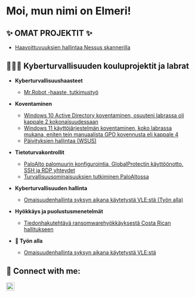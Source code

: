 <h1>Moi, mun nimi on Elmeri! <br/>

<h2>✨ OMAT PROJEKTIT ✨</h2>
  
  - [Haavoittuvuuksien hallintaa Nessus skannerilla](https://github.com/elmerisoderholm/Haavoittuvuuksien_hallinta_lab)
  
<h2>👨🏻‍💻 Kyberturvallisuuden kouluprojektit ja labrat</h2>

- <b>Kyberturvallisuushaasteet</b>
  - [Mr.Robot -haaste, tutkimustyö](https://github.com/elmerisoderholm/Mr.Robot-haaste/blob/main/Tutkimusty%C3%B6_elmeri_s%C3%B6derholm.pdf)
  
- <b>Koventaminen</b>
  - [Windows 10 Active Directory koventaminen, osuuteni labrassa oli kappale 2 kokonaisuudessaan](https://github.com/elmerisoderholm/Windows10ADKoventaminen/blob/main/TTC6050_Ryhm%C3%A43_Lab1.pdf)
  - [Windows 11 käyttöjärjestelmän koventaminen, koko labrassa mukana, eniten tein manuaalista GPO kovennusta eli kappale 4](https://github.com/elmerisoderholm/Windows11Koventaminen/blob/main/TTC6050_Ryhm%C3%A43_Lab2.pdf)
  - [Päivityksien hallintaa (WSUS)](https://github.com/elmerisoderholm/P-ivityksienHallinta/blob/main/TTC6050_Ryhm%C3%A43_lab3%20(1).pdf)
  
- <b>Tietoturvakontrollit</b>
  - [PaloAlto palomuurin konfigurointia, GlobalProtectin käyttöönotto, SSH ja RDP yhteydet](https://github.com/elmerisoderholm/Palomuurin_konfigurointi/blob/main/TTC6010_Ryhma3_Lab1.pdf)
  - [Turvallisuusominaisuuksien tutkiminen PaloAltossa](https://github.com/elmerisoderholm/Palomuurin_turvallisuusominaisuudet/blob/main/TTC6010_Ryhma3_Lab3.pdf)

- <b>Kyberturvallisuuden hallinta</b>
  - [Omaisuudenhallinta syksyn aikana käytetystä VLE:stä (Työn alla)]()

- <b>Hyökkäys ja puolustusmenetelmät</b>
  - [Tiedonhakutehtävä ransomwarehyökkäyksestä Costa Rican hallitukseen](https://github.com/elmerisoderholm/Casestudy_Ransomware_Costa_Rica/blob/main/AA3979_s%C3%B6derholm_elmeri.pdf)


  
  
- <b>🔭 Työn alla</b>
  - [Omaisuudenhallinta syksyn aikana käytetystä VLE:stä]()
<h2> 🤳 Connect with me:</h2>

[<img align="left" alt="ElmeriSoderholm | LinkedIn" width="22px" src="https://cdn.jsdelivr.net/npm/simple-icons@v3/icons/linkedin.svg" />][linkedin]


[linkedin]: https://www.linkedin.com/in/elmeri-s%C3%B6derholm-39b605203/

<!--
**elmerisoderholm/elmerisoderholm** is a ✨ _special_ ✨ repository because its `README.md` (this file) appears on your GitHub profile.

Here are some ideas to get you started:

- 🔭 I’m currently working on ...
- 🌱 I’m currently learning ...
- 👯 I’m looking to collaborate on ...
- 🤔 I’m looking for help with ...
- 💬 Ask me about ...
- 📫 How to reach me: ...
- 😄 Pronouns: ...
- ⚡ Fun fact: ...
-->
